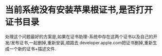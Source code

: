 # 当前系统没有安装苹果根证书,是否打开证书目录

处理这个问题最好的方案是,如果在证书助理-系统中存在这两个证书以及自己的开发/发布证书,一起删掉,重新安装,顺路去 developer.apple.com把证书删掉,重新生成一个新的证书+描述文件.